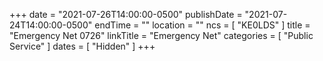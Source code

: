 +++
date = "2021-07-26T14:00:00-0500"
publishDate = "2021-07-24T14:00:00-0500"
endTime = ""
location = ""
ncs = [ "KE0LDS" ]
title = "Emergency Net 0726"
linkTitle = "Emergency Net"
categories = [ "Public Service" ]
dates = [ "Hidden" ]
+++
